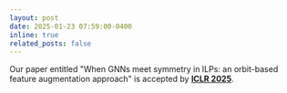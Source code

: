 ```yaml
---
layout: post
date: 2025-01-23 07:59:00-0400
inline: true
related_posts: false
---
```


Our paper entitled "When GNNs meet symmetry in ILPs: an orbit-based feature augmentation approach" is accepted by **[ICLR 2025](https://iclr.cc/Conferences/2025)**.
